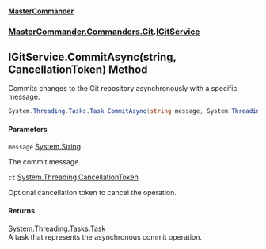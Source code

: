 #### [MasterCommander](MasterCommander.md 'MasterCommander')
### [MasterCommander.Commanders.Git](MasterCommander.Commanders.Git.md 'MasterCommander.Commanders.Git').[IGitService](IGitService.md 'MasterCommander.Commanders.Git.IGitService')

## IGitService.CommitAsync(string, CancellationToken) Method

Commits changes to the Git repository asynchronously with a specific message.

```csharp
System.Threading.Tasks.Task CommitAsync(string message, System.Threading.CancellationToken ct=default(System.Threading.CancellationToken));
```
#### Parameters

<a name='MasterCommander.Commanders.Git.IGitService.CommitAsync(string,System.Threading.CancellationToken).message'></a>

`message` [System.String](https://docs.microsoft.com/en-us/dotnet/api/System.String 'System.String')

The commit message.

<a name='MasterCommander.Commanders.Git.IGitService.CommitAsync(string,System.Threading.CancellationToken).ct'></a>

`ct` [System.Threading.CancellationToken](https://docs.microsoft.com/en-us/dotnet/api/System.Threading.CancellationToken 'System.Threading.CancellationToken')

Optional cancellation token to cancel the operation.

#### Returns
[System.Threading.Tasks.Task](https://docs.microsoft.com/en-us/dotnet/api/System.Threading.Tasks.Task 'System.Threading.Tasks.Task')  
A task that represents the asynchronous commit operation.